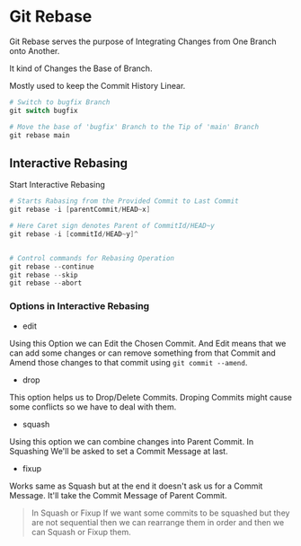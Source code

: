 # Git Rebase

Git Rebase serves the purpose of Integrating Changes from One Branch onto Another.

It kind of Changes the Base of Branch.

Mostly used to keep the Commit History Linear.

```ps1
# Switch to bugfix Branch
git switch bugfix

# Move the base of 'bugfix' Branch to the Tip of 'main' Branch
git rebase main
```

## Interactive Rebasing

Start Interactive Rebasing

```ps1
# Starts Rabasing from the Provided Commit to Last Commit
git rebase -i [parentCommit/HEAD~x]

# Here Caret sign denotes Parent of CommitId/HEAD~y
git rebase -i [commitId/HEAD~y]^


# Control commands for Rebasing Operation
git rebase --continue
git rebase --skip
git rebase --abort
```

### Options in Interactive Rebasing

- edit

Using this Option we can Edit the Chosen Commit. And Edit means that we can add some changes or can remove something from that Commit and Amend those changes to that commit using `git commit --amend`.

- drop

This option helps us to Drop/Delete Commits. Droping Commits might cause some conflicts so we have to deal with them.

- squash

Using this option we can combine changes into Parent Commit. In Squashing We'll be asked to set a Commit Message at last.

- fixup

Works same as Squash but at the end it doesn't ask us for a Commit Message. It'll take the Commit Message of Parent Commit.

> In Squash or Fixup If we want some commits to be squashed but they are not sequential then we can rearrange them in order and then we can Squash or Fixup them.
